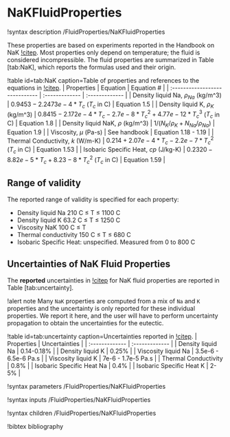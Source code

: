 # NaKFluidProperties

!syntax description /FluidProperties/NaKFluidProperties

These properties are based on experiments reported in the Handbook on NaK [!citep](NaKHandbook).
Most properties only depend on temperature; the fluid is considered incompressible.
The fluid properties are summarized in Table [tab:NaK], which reports the formulas used and their origin.

!table id=tab:NaK caption=Table of properties and references to the equations in [!citep](NaKHandbook).
| Properties                     | Equation       | Equation # |
| :----------------------------- | :------------- | :------------- |
| Density liquid Na, $\rho_{Na}$ (kg/m^3)       | $0.9453 - 2.2473e-4 * T_c$ ($T_c$ in C) | Equation 1.5 |
| Density liquid K, $\rho_K$ (kg/m^3)       | $0.8415 - 2.172e-4 * T_c - 2.7e-8 * T_c^2 + 4.77e-12 * T_c^3$ ($T_c$ in C) | Equation 1.8  |
| Density liquid NaK, $\rho$ (kg/m^3)       | $1 / (N_K / \rho_K + N_{Na} / \rho_{Na})$ | Equation 1.9 |
| Viscosity, $\mu$ (Pa-s)        | See handbook | Equation 1.18 - 1.19  |
| Thermal Conductivity, $k$ (W/m-K)        | $0.214 + 2.07e-4 * T_c - 2.2e-7 * T_c^2$ ($T_c$ in C) | Equation 1.53  |
| Isobaric Specific Heat, $cp$ (J/kg-K)    | $0.2320 - 8.82e-5 * T_c + 8.23-8 * T_c^2$ ($T_c$ in C) | Equation 1.59 |


## Range of validity

The reported range of validity is specified for each property:

- Density liquid Na 210 C $\le$ T $\le$ 1100 C
- Density liquid K 63.2 C $\le$ T $\le$ 1250 C
- Viscosity NaK 100 C $\le$ T
- Thermal conductivity 150 C $\le$ T $\le$ 680 C
- Isobaric Specific Heat: unspecified. Measured from 0 to 800 C


## Uncertainties of NaK Fluid Properties

The **reported** uncertainties in [!citep](NaKHandbook) for NaK fluid properties are reported in Table [tab:uncertainty].

!alert note
Many `NaK` properties are computed from a mix of `Na` and `K` properties and the uncertainty is only reported for these individual properties. We report it here, and the user will have to perform uncertainty propagation to obtain the uncertainties for the eutectic.

!table id=tab:uncertainty caption=Uncertainties reported in [!citep](NaKHandbook).
| Properties | Uncertainties |
| :------------- | :------------- |
| Density liquid Na | 0.14-0.18% |
| Density liquid K | 0.25% |
| Viscosity liquid Na | 3.5e-6 - 6.5e-6 Pa.s |
| Viscosity liquid K | 7e-6 - 1.7e-5 Pa.s |
| Thermal Conductivity | 0.8% |
| Isobaric Specific Heat Na | 0.4% |
| Isobaric Specific Heat K | 2-5% |

!syntax parameters /FluidProperties/NaKFluidProperties

!syntax inputs /FluidProperties/NaKFluidProperties

!syntax children /FluidProperties/NaKFluidProperties

!bibtex bibliography
